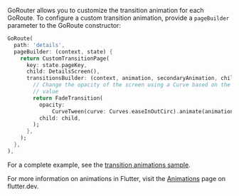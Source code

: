 GoRouter allows you to customize the transition animation for each GoRoute. To
configure a custom transition animation, provide a `pageBuilder` parameter
to the GoRoute constructor:

```dart
GoRoute(
  path: 'details',
  pageBuilder: (context, state) {
    return CustomTransitionPage(
      key: state.pageKey,
      child: DetailsScreen(),
      transitionsBuilder: (context, animation, secondaryAnimation, child) {
        // Change the opacity of the screen using a Curve based on the the animation's
        // value
        return FadeTransition(
          opacity:
              CurveTween(curve: Curves.easeInOutCirc).animate(animation),
          child: child,
        );
      },
    );
  },
),
```

For a complete example, see the [transition animations
sample](https://github.com/flutter/packages/blob/main/packages/go_router/example/lib/transition_animations.dart).

For more information on animations in Flutter, visit the
[Animations](https://docs.flutter.dev/development/ui/animations) page on
flutter.dev.
